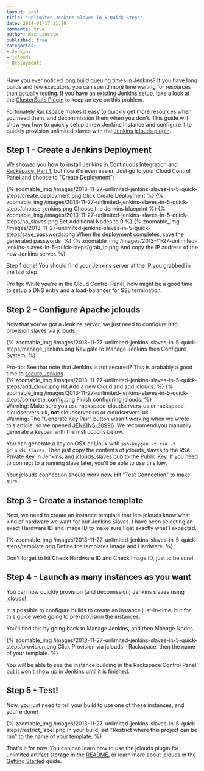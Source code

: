 ```yaml
---
layout: post
title: "Unlimited Jenkins Slaves in 5 Quick Steps"
date: 2014-01-17 11:20
comments: true
author: Max Lincoln
published: true
categories:
- Jenkins
- jclouds
- Deployments
---
```


Have you ever noticed long build queuing times in Jenkins?  If you have long builds and few executors, you can spend more time waiting for resources than actually testing.  If you have an existing Jenkins setup, take a look at the [ClusterStats Plugin](https://wiki.jenkins-ci.org/display/JENKINS/ClusterStats+Plugin) to keep an eye on this problem.

Fortunately Rackspace makes it easy to quickly get more resources when you need them, and decommission them when you don't.  This guide will show you how to quickly setup a new Jenkins instance and configure it to quickly provision unlimited slaves with the [Jenkins jclouds plugin](https://wiki.jenkins-ci.org/display/JENKINS/JClouds+Plugin).

<!--more-->

## Step 1 - Create a Jenkins Deployment

We showed you how to install Jenkins in [Continuous Integration and Rackspace, Part 1](http://developer.rackspace.com/blog/continuous-integration-part-1.html), but now it's even easier.  Just go to your Cloud Control Panel and choose to "Create Deployment":

{% zoomable_img /images/2013-11-27-unlimited-jenkins-slaves-in-5-quick-steps/create_deployment.png Click Create Deployment %}
{% zoomable_img /images/2013-11-27-unlimited-jenkins-slaves-in-5-quick-steps/choose_jenkins.png Choose the Jenkins blueprint %}
{% zoomable_img /images/2013-11-27-unlimited-jenkins-slaves-in-5-quick-steps/no_slaves.png Set Additional Nodes to 0 %}
{% zoomable_img /images/2013-11-27-unlimited-jenkins-slaves-in-5-quick-steps/save_passwords.png When the deployment completes, save the generated passwords. %}
{% zoomable_img /images/2013-11-27-unlimited-jenkins-slaves-in-5-quick-steps/grab_ip.png And copy the IP address of the new Jenkins server. %}

Step 1 done!  You should find your Jenkins server at the IP you grabbed in the last step.

<div class="alert alert-info">
  <span class="label label-info">Pro tip:</span> While you're in the Cloud Control Panel, now might be a good time to setup a DNS entry and a load-balancer for SSL termination.
</div>

## Step 2 - Configure Apache jclouds

Now that you've got a Jenkins server, we just need to configure it to provision slaves via jclouds.

{% zoomable_img /images/2013-11-27-unlimited-jenkins-slaves-in-5-quick-steps/manage_jenkins.png Navigate to Manage Jenkins then Configure System. %}

<div class="alert alert-info">
  <span class="label label-info">Pro-tip:</span> See that note that Jenkins is not secured?  This is probably a good time to <a href="http://developer.rackspace.com/blog/continuous-integration-part-2.html">secure Jenkins</a>.
</div>
{% zoomable_img /images/2013-11-27-unlimited-jenkins-slaves-in-5-quick-steps/add_cloud.png Hit Add a new Cloud and add jclouds. %}
{% zoomable_img /images/2013-11-27-unlimited-jenkins-slaves-in-5-quick-steps/complete_config.png Finish configuring jclouds. %}

<div class="alert alert-danger">
  <span class="label label-danger">Warning:</span> Make sure you use rackspace-cloudservers-us or rackspace-cloudservers-uk, <strong>not</strong> cloudserver-us or cloudservers-uk.
</div>

<div class="alert alert-danger">
  <span class="label label-danger">Warning:</span> The "Generate Key Pair" button wasn't working when we wrote this article, so we opened <a href="https://issues.jenkins-ci.org/browse/JENKINS-20996">JENKINS-20996</a>.  We recommend you manually generate a keypair with the instructions below.
</div>

You can generate a key on OSX or Linux with `ssh-keygen -t rsa -f jclouds_slaves`.  Then just copy the contents of jclouds_slaves to the RSA Private Key in Jenkins, and jclouds_slaves.pub to the Public Key.  If you need to connect to a running slave later, you'll be able to use this key.

Your jclouds connection should work now.  Hit "Test Connection" to make sure.

## Step 3 - Create a instance template

Next, we need to create an instance template that lets jclouds know what kind of hardware we want for our Jenkins Slaves.  I have been selecting an exact Hardware ID and Image ID to make sure I get exactly what I expected.

{% zoomable_img /images/2013-11-27-unlimited-jenkins-slaves-in-5-quick-steps/template.png Define the templates Image and Hardware. %}

Don't forget to hit Check Hardware ID and Check Image ID, just to be sure!

## Step 4 - Launch as many instances as you want

You can now quickly provision (and decomission) Jenkins slaves using jclouds!

It is possible to configure builds to create an instance just-in-time, but for this guide we're going to pre-provision the instances.

You'll find this by going back to Manage Jenkins, and then Manage Nodes.

{% zoomable_img /images/2013-11-27-unlimited-jenkins-slaves-in-5-quick-steps/provision.png Click Provision via jclouds - Rackspace, then the name of your template. %}

You will be able to see the instance building in the Rackspace Control Panel, but it won't show up in Jenkins until it is finished.

## Step 5 - Test!

Now, you just need to tell your build to use one of these instances, and you're done!

{% zoomable_img /images/2013-11-27-unlimited-jenkins-slaves-in-5-quick-steps/restrict_label.png In your build, set "Restrict where this project can be run" to the name of your template. %}

That's it for now.  You can can learn how to use the jclouds plugin for unlimited artifact storage in the [README](https://github.com/jenkinsci/jclouds-plugin/blob/master/README.md), or learn more about jclouds in the [Getting Started](http://jclouds.apache.org/documentation/quickstart/rackspace/) guide.
